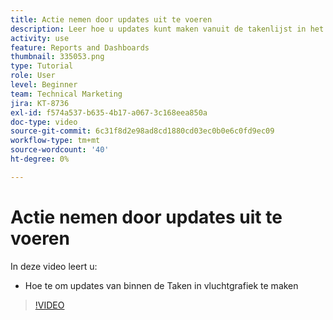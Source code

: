 ```yaml
---
title: Actie nemen door updates uit te voeren
description: Leer hoe u updates kunt maken vanuit de takenlijst in het vluchtdiagram [!UICONTROL Enhanced Analytics].
activity: use
feature: Reports and Dashboards
thumbnail: 335053.png
type: Tutorial
role: User
level: Beginner
team: Technical Marketing
jira: KT-8736
exl-id: f574a537-b635-4b17-a067-3c168eea850a
doc-type: video
source-git-commit: 6c31f8d2e98ad8cd1880cd03ec0b0e6c0fd9ec09
workflow-type: tm+mt
source-wordcount: '40'
ht-degree: 0%

---
```


# Actie nemen door updates uit te voeren

In deze video leert u:

* Hoe te om updates van binnen de Taken in vluchtgrafiek te maken

>[!VIDEO](https://video.tv.adobe.com/v/335053/?quality=12&learn=on)
